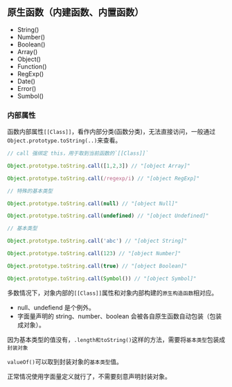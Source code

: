 ## 原生函数（内建函数、内置函数）

- String()
- Number()
- Boolean()
- Array()
- Object()
- Function()
- RegExp()
- Date()
- Error()
- Sumbol()

### 内部属性

函数内部属性`[[Class]]`，看作内部分类(函数分类)，无法直接访问，一般通过`Object.prototype.toString(..)`来查看。

```js
// call 强绑定 this，用于取到当前函数的`[[Class]]`

Object.prototype.toString.call([1,2,3]) // "[object Array]"

Object.prototype.toString.call(/regexp/i) // "[object RegExp]"

// 特殊的基本类型

Object.prototype.toString.call(null) // "[object Null]"

Object.prototype.toString.call(undefined) // "[object Undefined]"

// 基本类型

Object.prototype.toString.call('abc') // "[object String]"

Object.prototype.toString.call(123) // "[object Number]"

Object.prototype.toString.call(true) // "[object Boolean]"

Object.prototype.toString.call(Symbol()) // "[object Symbol]"
```

多数情况下，对象内部的`[[Class]]`属性和对象内部构建的`原生构造函数`相对应。

- null、undefiend 是个例外。
- 字面量声明的 string、number、boolean 会被各自原生函数自动包装（包装成对象）。

因为基本类型的值没有，`.length和toString()`这样的方法，需要将`基本类型`包装成`封装对象`

`valueOf()`可以取到封装对象的`基本类型`值。

正常情况使用字面量定义就行了，不需要刻意声明封装对象。